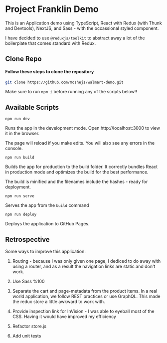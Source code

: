 # Project Franklin Demo

This is an Application demo using TypeScript, React with Redux (with Thunk and Devtools), NextJS, and Sass - with the occassional styled component.

I have decided to use `@reduxjs/toolkit` to abstract away a lot of the boilerplate that comes standard with Redux.

## Clone Repo

#### Follow these steps to clone the repository
``` bash
git clone https://github.com/moshejs/walmart-demo.git
```

Make sure to run `npm i` before running any of the scripts below!!

## Available Scripts

`npm run dev`

Runs the app in the development mode.
Open http://localhost:3000 to view it in the browser.

The page will reload if you make edits.
You will also see any errors in the console.

`npm run build`

Builds the app for production to the build folder.
It correctly bundles React in production mode and optimizes the build for the best performance.

The build is minified and the filenames include the hashes - ready for deployment.

`npm run serve`

Serves the app from the `build` command

`npm run deploy`

Deploys the application to GitHub Pages.

## Retrospective

Some ways to improve this application:

1. Routing - because I was only given one page, I dediced to do away with using a router, and as a result the navigation links are static and don't work.

2. Use Sass %100

3. Separate the cart and page-metadata from the product items. In a real world application, we follow REST practices or use GraphQL. This made the redux store a little awkward to work with.

4. Provide inspection link for InVision - I was able to eyeball most of the CSS. Having it would have improved my efficiency

5. Refactor store.js

6. Add unit tests
